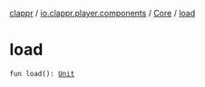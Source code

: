 [clappr](../../index.md) / [io.clappr.player.components](../index.md) / [Core](index.md) / [load](.)

# load

`fun load(): `[`Unit`](https://kotlinlang.org/api/latest/jvm/stdlib/kotlin/-unit/index.html)